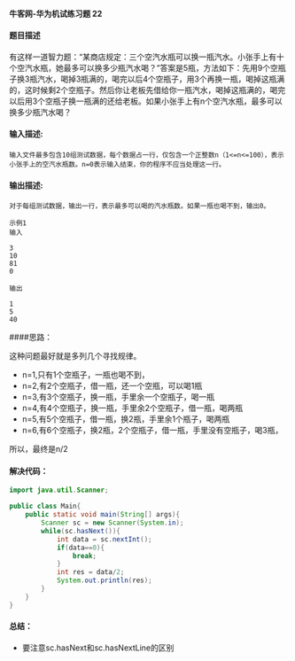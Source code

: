 #### 牛客网-华为机试练习题 22

#### 题目描述

有这样一道智力题：“某商店规定：三个空汽水瓶可以换一瓶汽水。小张手上有十个空汽水瓶，她最多可以换多少瓶汽水喝？”答案是5瓶，方法如下：先用9个空瓶子换3瓶汽水，喝掉3瓶满的，喝完以后4个空瓶子，用3个再换一瓶，喝掉这瓶满的，这时候剩2个空瓶子。然后你让老板先借给你一瓶汽水，喝掉这瓶满的，喝完以后用3个空瓶子换一瓶满的还给老板。如果小张手上有n个空汽水瓶，最多可以换多少瓶汽水喝？ 
#### 输入描述:
```
输入文件最多包含10组测试数据，每个数据占一行，仅包含一个正整数n（1<=n<=100），表示小张手上的空汽水瓶数。n=0表示输入结束，你的程序不应当处理这一行。
```
#### 输出描述:

```
对于每组测试数据，输出一行，表示最多可以喝的汽水瓶数。如果一瓶也喝不到，输出0。

示例1
输入

3
10
81
0

输出

1
5
40
```
####思路：

这种问题最好就是多列几个寻找规律。

* n=1,只有1个空瓶子，一瓶也喝不到，
* n=2,有2个空瓶子，借一瓶，还一个空瓶，可以喝1瓶
* n=3,有3个空瓶子，换一瓶，手里余一个空瓶子，喝一瓶
* n=4,有4个空瓶子，换一瓶，手里余2个空瓶子，借一瓶，喝两瓶
* n=5,有5个空瓶子，借一瓶，换2瓶，手里余1个瓶子，喝两瓶
* n=6,有6个空瓶子，换2瓶，2个空瓶子，借一瓶，手里没有空瓶子，喝3瓶，

所以，最终是n/2



#### 解决代码：

```java
import java.util.Scanner;

public class Main{
    public static void main(String[] args){
        Scanner sc = new Scanner(System.in);
        while(sc.hasNext()){
            int data = sc.nextInt();
            if(data==0){
                break;
            }
            int res = data/2;
            System.out.println(res);
        }
    }
}
```
#### 总结：

* 要注意sc.hasNext和sc.hasNextLine的区别